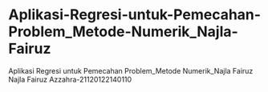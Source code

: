 # Aplikasi-Regresi-untuk-Pemecahan-Problem_Metode-Numerik_Najla-Fairuz
Aplikasi Regresi untuk Pemecahan Problem_Metode Numerik_Najla Fairuz
Najla Fairuz Azzahra-21120122140110
